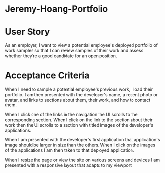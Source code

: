 # Jeremy-Hoang-Portfolio

# User Story

As an employer, I want to view a potential employee's deployed portfolio of work samples so that I can review samples of their work and assess whether they're a good candidate for an open position.

# Acceptance Criteria

When I need to sample a potential employee's previous work, I load their portfolio. I am then presented with the developer's name, a recent photo or avatar, and links to sections about them, their work, and how to contact them.

When I click one of the links in the navigation the UI scrolls to the corresponding section. When I click on the link to the section about their work then the UI scrolls to a section with titled images of the developer's applications.

When I am presented with the developer's first application that application's image should be larger in size than the others. When I click on the images of the applications I am then taken to that deployed application.

When I resize the page or view the site on various screens and devices I am presented with a responsive layout that adapts to my viewport.

